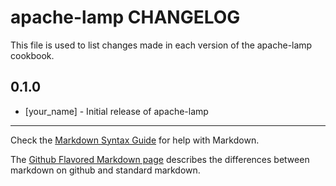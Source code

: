 # apache-lamp CHANGELOG

This file is used to list changes made in each version of the apache-lamp cookbook.

## 0.1.0
- [your_name] - Initial release of apache-lamp

- - -
Check the [Markdown Syntax Guide](http://daringfireball.net/projects/markdown/syntax) for help with Markdown.

The [Github Flavored Markdown page](http://github.github.com/github-flavored-markdown/) describes the differences between markdown on github and standard markdown.
